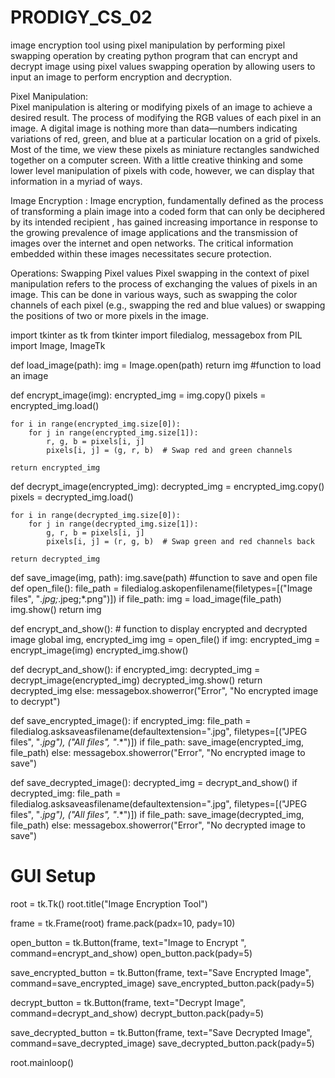 # PRODIGY_CS_02
 image encryption tool using pixel manipulation by performing pixel  swapping operation by creating python program that can encrypt and decrypt image using  pixel values  swapping operation by allowing  users to input an image  to perform encryption and decryption.

 Pixel Manipulation:  
Pixel manipulation is altering or modifying pixels of an image to achieve a desired result.  The process of 
modifying the RGB values of each pixel in an image. A digital image is nothing more than data—numbers 
indicating variations of red, green, and blue at a particular location on a grid of pixels. Most of the time, we 
view these pixels as miniature rectangles sandwiched together on a computer screen. With a little creative 
thinking and some lower level manipulation of pixels with code, however, we can display that information in a 
myriad of ways. 

Image Encryption : 
Image encryption, fundamentally defined as the process of transforming a plain image into a coded form that 
can only be deciphered by its intended recipient , has gained increasing importance in response to the growing 
prevalence of image applications and the transmission of images over the internet and open networks. The 
critical information embedded within these images necessitates secure protection. 

Operations: 
Swapping Pixel values 
Pixel swapping in the context of pixel manipulation refers to the process of exchanging the values of pixels in 
an image. This can be done in various ways, such as swapping the color channels of each pixel (e.g., swapping 
the red and blue values) or swapping the positions of two or more pixels in the image.

import tkinter as tk
from tkinter import filedialog, messagebox
from PIL import Image, ImageTk   

def load_image(path):
    img = Image.open(path)
    return img    #function to load an image

def encrypt_image(img):
    encrypted_img = img.copy()
    pixels = encrypted_img.load()
    
    for i in range(encrypted_img.size[0]):
        for j in range(encrypted_img.size[1]):
            r, g, b = pixels[i, j]
            pixels[i, j] = (g, r, b)  # Swap red and green channels  
            
    return encrypted_img

def decrypt_image(encrypted_img):
    decrypted_img = encrypted_img.copy()
    pixels = decrypted_img.load()
    
    for i in range(decrypted_img.size[0]):
        for j in range(decrypted_img.size[1]):
            g, r, b = pixels[i, j]
            pixels[i, j] = (r, g, b)  # Swap green and red channels back  
             
    return decrypted_img

def save_image(img, path):
    img.save(path)
#function to save and open file
def open_file():
    file_path = filedialog.askopenfilename(filetypes=[("Image files", "*.jpg;*.jpeg;*.png")])
    if file_path:
        img = load_image(file_path)
        img.show()
        return img

def encrypt_and_show():    # function to display encrypted and decrypted image
    global img, encrypted_img
    img = open_file()
    if img:
        encrypted_img = encrypt_image(img)
        encrypted_img.show()

def decrypt_and_show():
    if encrypted_img:
        decrypted_img = decrypt_image(encrypted_img)
        decrypted_img.show()
        return decrypted_img
    else:
        messagebox.showerror("Error", "No encrypted image to decrypt")

def save_encrypted_image():
    if encrypted_img:
        file_path = filedialog.asksaveasfilename(defaultextension=".jpg", filetypes=[("JPEG files", "*.jpg"), ("All files", "*.*")])
        if file_path:
            save_image(encrypted_img, file_path)
    else:
        messagebox.showerror("Error", "No encrypted image to save")

def save_decrypted_image():
    decrypted_img = decrypt_and_show()
    if decrypted_img:
        file_path = filedialog.asksaveasfilename(defaultextension=".jpg", filetypes=[("JPEG files", "*.jpg"), ("All files", "*.*")])
        if file_path:
            save_image(decrypted_img, file_path)
    else:
        messagebox.showerror("Error", "No decrypted image to save")  
# GUI Setup
root = tk.Tk()
root.title("Image Encryption Tool")

frame = tk.Frame(root)
frame.pack(padx=10, pady=10)

open_button = tk.Button(frame, text="Image to Encrypt ", command=encrypt_and_show)
open_button.pack(pady=5)

save_encrypted_button = tk.Button(frame, text="Save Encrypted Image", command=save_encrypted_image)
save_encrypted_button.pack(pady=5)

decrypt_button = tk.Button(frame, text="Decrypt Image", command=decrypt_and_show)
decrypt_button.pack(pady=5)

save_decrypted_button = tk.Button(frame, text="Save Decrypted Image", command=save_decrypted_image)
save_decrypted_button.pack(pady=5)

root.mainloop()

